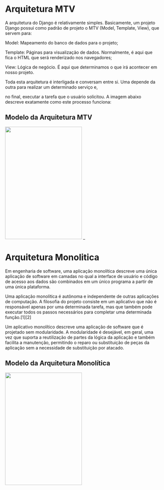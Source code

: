 # Arquitetura MTV
<p> A arquitetura do Django é relativamente simples. Basicamente, um projeto Django possui como padrão de projeto o MTV (Model, Template, View), que servem para:

<p> Model: Mapeamento do banco de dados para o projeto;
<p> Template: Páginas para visualização de dados. Normalmente, é aqui que fica o HTML que será renderizado nos navegadores;
<p> View: Lógica de negócio. É aqui que determinamos o que irá acontecer em nosso projeto.
<p> Toda esta arquitetura é interligada e conversam entre si. Uma depende da outra para realizar um determinado serviço e, 
<p> no final, executar a tarefa que o usuário solicitou. A imagem abaixo descreve exatamente como este processo funciona:

## Modelo da Arquitetura MTV
<img src="https://github.com/edinaldaufrn/engenharia-de-software-II/blob/main/images/arquitetura-mtv.png?raw=true" width="250" height="365">
_

  
# Arquitetura Monolitica
 <p> Em engenharia de software, uma aplicação monolítica descreve uma única aplicação de software em camadas no qual a interface de usuário e código de acesso aos dados são combinados em um único programa a partir de uma única plataforma.

<p> Uma aplicação monolítica é autônoma e independente de outras aplicações de computação. A filosofia do projeto consiste em um aplicativo que não é responsável apenas por uma determinada tarefa, mas que também pode executar todos os passos necessários para completar uma determinada função.[1][2]

<p> Um aplicativo monolítico descreve uma aplicação de software que é projetado sem modularidade. A modularidade é desejável, em geral, uma vez que suporta a reutilização de partes da lógica da aplicação e também facilita a manutenção, permitindo o reparo ou substituição de peças da aplicação sem a necessidade de substituição por atacado.
  
 ## Modelo da Arquitetura Monolítica 
<img src="https://github.com/edinaldaufrn/engenharia-de-software-II/blob/main/images/arquitetura-monolitica.png?raw=true" width="250" height="365">
